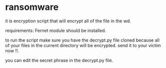# ransomware
it is encryption script that will encrypt all of the file in the wd.

requirements:
Fernet module should be installed.

to run the script make sure you have the decrypt.py file cloned because all of your files in the current directory will be encrypted.
send it to your victim now !!.

you can edit the secret phrase in the decrypt.py file.
